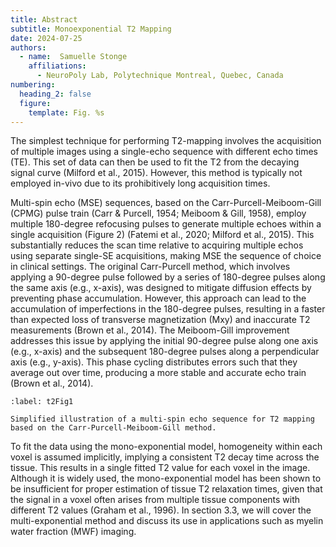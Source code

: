 ```yaml
---
title: Abstract
subtitle: Monoexponential T2 Mapping
date: 2024-07-25
authors:
  - name:  Samuelle Stonge
    affiliations:
      - NeuroPoly Lab, Polytechnique Montreal, Quebec, Canada
numbering:
  heading_2: false
  figure:
    template: Fig. %s
---
```


The simplest technique for performing T2-mapping involves the acquisition of multiple images using a single-echo sequence with different echo times (TE). This set of data can then be used to fit the T2 from the decaying signal curve (Milford et al., 2015). However, this method is typically not employed in-vivo due to its prohibitively long acquisition times. 

Multi-spin echo (MSE) sequences, based on the Carr-Purcell-Meiboom-Gill (CPMG) pulse train (Carr & Purcell, 1954; Meiboom & Gill, 1958), employ multiple 180-degree refocusing pulses to generate multiple echoes within a single acquisition (Figure 2) (Fatemi et al., 2020; Milford et al., 2015). This substantially reduces the scan time relative to acquiring multiple echos using separate single-SE acquisitions, making MSE the sequence of choice in clinical settings. 
The original Carr-Purcell method, which involves applying a 90-degree pulse followed by a series of 180-degree pulses along the same axis (e.g., x-axis), was designed to mitigate diffusion effects by preventing phase accumulation. However, this approach can lead to the accumulation of imperfections in the 180-degree pulses, resulting in a faster than expected loss of transverse magnetization (Mxy) and inaccurate T2 measurements (Brown et al., 2014). The Meiboom-Gill improvement addresses this issue by applying the initial 90-degree pulse along one axis (e.g., x-axis) and the subsequent 180-degree pulses along a perpendicular axis (e.g., y-axis). This phase cycling distributes errors such that they average out over time, producing a more stable and accurate echo train (Brown et al., 2014).

```{figure} img/t2_sequence.png
:label: t2Fig1

Simplified illustration of a multi-spin echo sequence for T2 mapping based on the Carr-Purcell-Meiboom-Gill method.
```

To fit the data using the mono-exponential model, homogeneity within each voxel is assumed implicitly, implying a consistent T2 decay time across the tissue. This results in a single fitted T2 value for each voxel in the image. Although it is widely used, the mono-exponential model has been shown to be insufficient for proper estimation of tissue T2 relaxation times, given that the signal in a voxel often arises from multiple tissue components with different T2 values (Graham et al., 1996). In section 3.3, we will cover the multi-exponential method and discuss its use in applications such as myelin water fraction (MWF) imaging.
